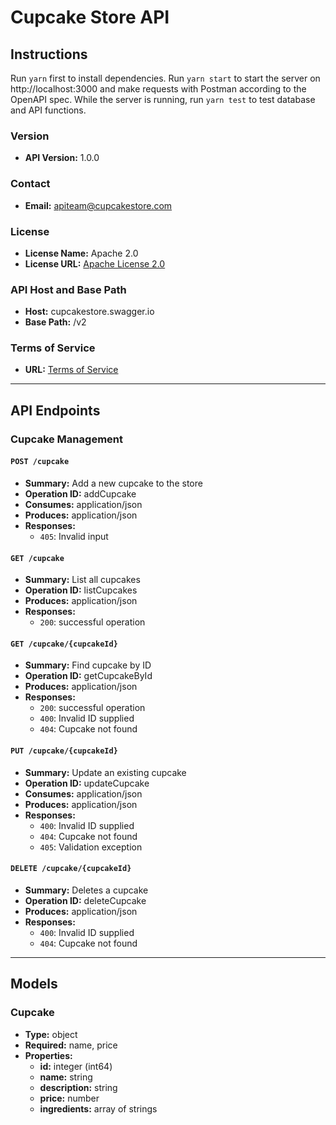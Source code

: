 # Cupcake Store API

## Instructions

Run `yarn` first to install dependencies.
Run `yarn start` to start the server on http://localhost:3000 and make requests with Postman according to the OpenAPI spec. While the server is running, run `yarn test` to test database and API functions.

### Version
- **API Version:** 1.0.0

### Contact
- **Email:** apiteam@cupcakestore.com

### License
- **License Name:** Apache 2.0
- **License URL:** [Apache License 2.0](http://www.apache.org/licenses/LICENSE-2.0.html)

### API Host and Base Path
- **Host:** cupcakestore.swagger.io
- **Base Path:** /v2

### Terms of Service
- **URL:** [Terms of Service](https://8flow.ai/)

---

## API Endpoints

### Cupcake Management

#### `POST /cupcake`
- **Summary:** Add a new cupcake to the store
- **Operation ID:** addCupcake
- **Consumes:** application/json
- **Produces:** application/json
- **Responses:**
  - `405`: Invalid input

#### `GET /cupcake`
- **Summary:** List all cupcakes
- **Operation ID:** listCupcakes
- **Produces:** application/json
- **Responses:**
  - `200`: successful operation

#### `GET /cupcake/{cupcakeId}`
- **Summary:** Find cupcake by ID
- **Operation ID:** getCupcakeById
- **Produces:** application/json
- **Responses:**
  - `200`: successful operation
  - `400`: Invalid ID supplied
  - `404`: Cupcake not found

#### `PUT /cupcake/{cupcakeId}`
- **Summary:** Update an existing cupcake
- **Operation ID:** updateCupcake
- **Consumes:** application/json
- **Produces:** application/json
- **Responses:**
  - `400`: Invalid ID supplied
  - `404`: Cupcake not found
  - `405`: Validation exception

#### `DELETE /cupcake/{cupcakeId}`
- **Summary:** Deletes a cupcake
- **Operation ID:** deleteCupcake
- **Produces:** application/json
- **Responses:**
  - `400`: Invalid ID supplied
  - `404`: Cupcake not found

---

## Models

### Cupcake
- **Type:** object
- **Required:** name, price
- **Properties:**
  - **id:** integer (int64)
  - **name:** string
  - **description:** string
  - **price:** number
  - **ingredients:** array of strings

